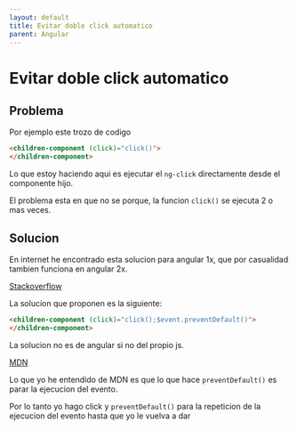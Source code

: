 ```yaml
---
layout: default
title: Evitar doble click automatico
parent: Angular
---
```


# Evitar doble click automatico

## Problema

Por ejemplo este trozo de codigo

```html
<children-component (click)="click()">
</children-component>
```

Lo que estoy haciendo aqui es ejecutar el `ng-click` directamente desde el componente hijo.

El problema esta en que no se porque, la funcion `click()` se ejecuta 2 o mas veces.

## Solucion

En internet he encontrado esta solucion para angular 1x, que por casualidad tambien funciona en angular 2x.

[Stackoverflow](https://stackoverflow.com/a/45773028)

La solucion que proponen es la siguiente:

```html
<children-component (click)="click();$event.preventDefault()">
</children-component>
```

La solucion no es de angular si no del propio js.

[MDN](https://developer.mozilla.org/es/docs/Web/API/Event/preventDefault)

Lo que yo he entendido de MDN es que lo que hace `preventDefault()` es parar la ejecucion del evento.

Por lo tanto yo hago click y `preventDefault()` para la repeticion de la ejecucion del evento hasta que yo le vuelva a dar